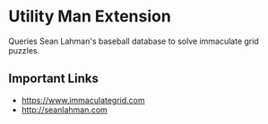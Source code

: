 # Utility Man Extension

Queries Sean Lahman's baseball database to solve immaculate grid puzzles.

## Important Links
- https://www.immaculategrid.com
- http://seanlahman.com
